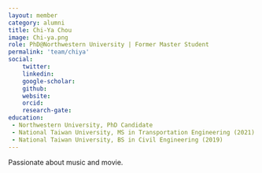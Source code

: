 ```yaml
---
layout: member
category: alumni
title: Chi-Ya Chou
image: Chi-ya.png
role: PhD@Northwestern University | Former Master Student
permalink: 'team/chiya'
social:
    twitter: 
    linkedin: 
    google-scholar: 
    github: 
    website: 
    orcid: 
    research-gate: 
education:
 - Northwestern University, PhD Candidate
 - National Taiwan University, MS in Transportation Engineering (2021)
 - National Taiwan University, BS in Civil Engineering (2019)
---
```


Passionate about music and movie.
